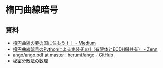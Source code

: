 # 楕円曲線暗号

## 資料

- [楕円曲線の夢の国に住もう！！ - Medium](https://leonahioki.medium.com/%E6%A5%95%E5%86%86%E6%9B%B2%E7%B7%9A%E3%81%AE%E5%A4%A2%E3%81%AE%E5%9B%BD%E3%81%AB%E4%BD%8F%E3%82%82%E3%81%86-12dcc675995a)
- [楕円曲線暗号のPythonによる実装その1（有限体とECDH鍵共有） - Zenn](https://zenn.dev/herumi/articles/sd202203-ecc-1#%E6%9C%89%E9%99%90%E4%BD%93%E3%81%AE%E9%99%A4%E7%AE%97)
- [ango/ango.pdf at master · herumi/ango - GitHub](https://github.com/herumi/ango/blob/master/ango.pdf)
- [秘密分散法の数理](https://www.slideshare.net/AkitoTabira/ss-56244856)
